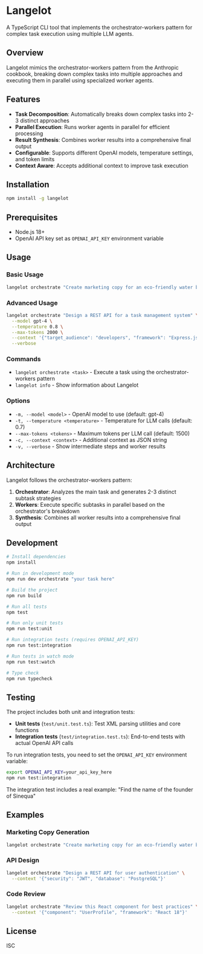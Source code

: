 # Langelot

A TypeScript CLI tool that implements the orchestrator-workers pattern for complex task execution using multiple LLM agents.

## Overview

Langelot mimics the orchestrator-workers pattern from the Anthropic cookbook, breaking down complex tasks into multiple approaches and executing them in parallel using specialized worker agents.

## Features

- **Task Decomposition**: Automatically breaks down complex tasks into 2-3 distinct approaches
- **Parallel Execution**: Runs worker agents in parallel for efficient processing
- **Result Synthesis**: Combines worker results into a comprehensive final output
- **Configurable**: Supports different OpenAI models, temperature settings, and token limits
- **Context Aware**: Accepts additional context to improve task execution

## Installation

```bash
npm install -g langelot
```

## Prerequisites

- Node.js 18+
- OpenAI API key set as `OPENAI_API_KEY` environment variable

## Usage

### Basic Usage

```bash
langelot orchestrate "Create marketing copy for an eco-friendly water bottle"
```

### Advanced Usage

```bash
langelot orchestrate "Design a REST API for a task management system" \
  --model gpt-4 \
  --temperature 0.8 \
  --max-tokens 2000 \
  --context '{"target_audience": "developers", "framework": "Express.js"}' \
  --verbose
```

### Commands

- `langelot orchestrate <task>` - Execute a task using the orchestrator-workers pattern
- `langelot info` - Show information about Langelot

### Options

- `-m, --model <model>` - OpenAI model to use (default: gpt-4)
- `-t, --temperature <temperature>` - Temperature for LLM calls (default: 0.7)
- `--max-tokens <tokens>` - Maximum tokens per LLM call (default: 1500)
- `-c, --context <context>` - Additional context as JSON string
- `-v, --verbose` - Show intermediate steps and worker results

## Architecture

Langelot follows the orchestrator-workers pattern:

1. **Orchestrator**: Analyzes the main task and generates 2-3 distinct subtask strategies
2. **Workers**: Execute specific subtasks in parallel based on the orchestrator's breakdown
3. **Synthesis**: Combines all worker results into a comprehensive final output

## Development

```bash
# Install dependencies
npm install

# Run in development mode
npm run dev orchestrate "your task here"

# Build the project
npm run build

# Run all tests
npm test

# Run only unit tests
npm run test:unit

# Run integration tests (requires OPENAI_API_KEY)
npm run test:integration

# Run tests in watch mode
npm run test:watch

# Type check
npm run typecheck
```

## Testing

The project includes both unit and integration tests:

- **Unit tests** (`test/unit.test.ts`): Test XML parsing utilities and core functions
- **Integration tests** (`test/integration.test.ts`): End-to-end tests with actual OpenAI API calls

To run integration tests, you need to set the `OPENAI_API_KEY` environment variable:

```bash
export OPENAI_API_KEY=your_api_key_here
npm run test:integration
```

The integration test includes a real example: "Find the name of the founder of Sinequa"

## Examples

### Marketing Copy Generation
```bash
langelot orchestrate "Create marketing copy for an eco-friendly water bottle" --verbose
```

### API Design
```bash
langelot orchestrate "Design a REST API for user authentication" \
  --context '{"security": "JWT", "database": "PostgreSQL"}'
```

### Code Review
```bash
langelot orchestrate "Review this React component for best practices" \
  --context '{"component": "UserProfile", "framework": "React 18"}'
```

## License

ISC